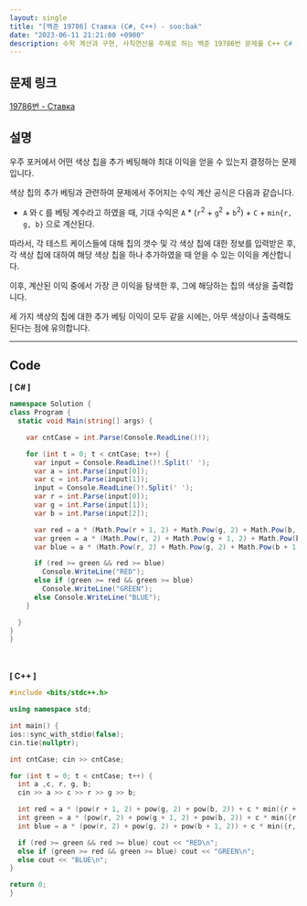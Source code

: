```yaml
---
layout: single
title: "[백준 19786] Ставка (C#, C++) - soo:bak"
date: "2023-06-11 21:21:00 +0900"
description: 수학 계산과 구현, 사칙연산을 주제로 하는 백준 19786번 문제를 C++ C# 으로 풀이 및 해설
---
```


## 문제 링크
  [19786번 - Ставка](https://www.acmicpc.net/problem/19786)

## 설명
우주 포커에서 어떤 색상 칩을 추가 베팅해야 최대 이익을 얻을 수 있는지 결정하는 문제입니다. <br>

색상 칩의 추가 베팅과 관련하여 문제에서 주어지는 수익 계산 공식은 다음과 같습니다. <br>

- `A` 와 `C` 를 베팅 계수라고 하였을 때, 기대 수익은 `A` * (`r`<sup>2</sup> + `g`<sup>2</sup> + `b`<sup>2</sup>) + `C` + `min{r, g, b}` 으로 계산된다. <br>

따라서, 각 테스트 케이스들에 대해 칩의 갯수 및 각 색상 칩에 대한 정보를 입력받은 후, 각 색상 칩에 대하여 해당 색상 칩을 하나 추가하였을 때 얻을 수 있는 이익을 계산합니다. <br>

이후, 계산된 이익 중에서 가장 큰 이익을 탐색한 후, 그에 해당하는 칩의 색상을 출력합니다. <br>

세 가지 색상의 칩에 대한 추가 베팅 이익이 모두 같을 시에는, 아무 색상이나 출력해도 된다는 점에 유의합니다. <br>

- - -

## Code
<b>[ C# ] </b>
<br>

  ```c#
namespace Solution {
  class Program {
    static void Main(string[] args) {

      var cntCase = int.Parse(Console.ReadLine()!);

      for (int t = 0; t < cntCase; t++) {
        var input = Console.ReadLine()!.Split(' ');
        var a = int.Parse(input[0]);
        var c = int.Parse(input[1]);
        input = Console.ReadLine()!.Split(' ');
        var r = int.Parse(input[0]);
        var g = int.Parse(input[1]);
        var b = int.Parse(input[2]);

        var red = a * (Math.Pow(r + 1, 2) + Math.Pow(g, 2) + Math.Pow(b, 2)) + c * Math.Min(Math.Min(r + 1, g), b);
        var green = a * (Math.Pow(r, 2) + Math.Pow(g + 1, 2) + Math.Pow(b, 2)) + c * Math.Min(Math.Min(r, g + 1), b);
        var blue = a * (Math.Pow(r, 2) + Math.Pow(g, 2) + Math.Pow(b + 1, 2)) + c * Math.Min(Math.Min(r, g), b + 1);

        if (red >= green && red >= blue)
          Console.WriteLine("RED");
        else if (green >= red && green >= blue)
          Console.WriteLine("GREEN");
        else Console.WriteLine("BLUE");
      }

    }
  }
}
  ```
<br><br>
<b>[ C++ ] </b>
<br>

  ```c++
#include <bits/stdc++.h>

using namespace std;

int main() {
  ios::sync_with_stdio(false);
  cin.tie(nullptr);

  int cntCase; cin >> cntCase;

  for (int t = 0; t < cntCase; t++) {
    int a ,c, r, g, b;
    cin >> a >> c >> r >> g >> b;

    int red = a * (pow(r + 1, 2) + pow(g, 2) + pow(b, 2)) + c * min({r + 1, g, b});
    int green = a * (pow(r, 2) + pow(g + 1, 2) + pow(b, 2)) + c * min({r, g + 1, b});
    int blue = a * (pow(r, 2) + pow(g, 2) + pow(b + 1, 2)) + c * min({r, g, b + 1});

    if (red >= green && red >= blue) cout << "RED\n";
    else if (green >= red && green >= blue) cout << "GREEN\n";
    else cout << "BLUE\n";
  }

  return 0;
}
  ```

